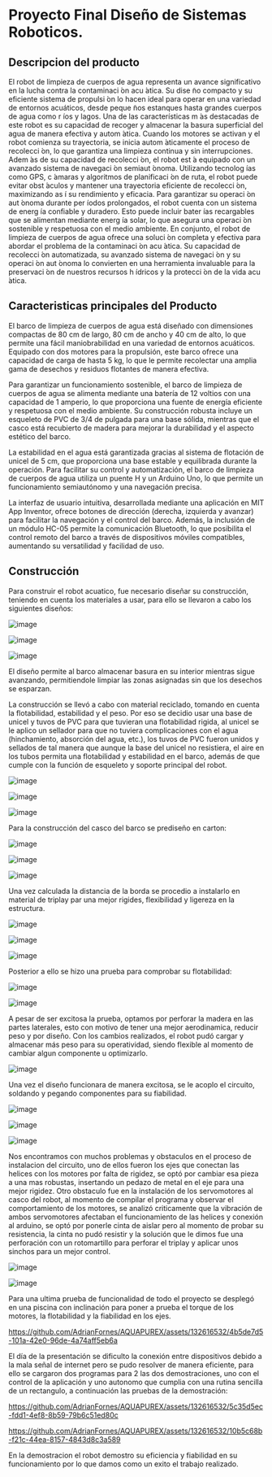 # Proyecto Final Diseño de Sistemas Roboticos.
## Descripcion del producto  
El robot de limpieza de cuerpos de agua representa un avance significativo en la lucha contra la contaminaci ́on acu ́atica. Su dise ̃no compacto y su eficiente sistema de propulsi ́on lo hacen ideal para operar en una variedad de entornos acuáticos, desde peque ̃nos estanques hasta grandes cuerpos de agua como r ́ıos y lagos.
Una de las características m ́as destacadas de este robot es su capacidad de recoger y almacenar la basura superficial del agua de manera efectiva y autom ́atica. Cuando los motores se activan y el robot comienza su trayectoria, se inicia autom ́aticamente el proceso de recolecci ́on, lo que garantiza una limpieza continua y sin interrupciones.
Adem ́as de su capacidad de recolecci ́on, el robot est ́a equipado con un avanzado sistema de navegaci ́on semiaut ́onoma. Utilizando tecnolog ́ıas como GPS, c ́amaras y algoritmos de planificaci ́on de ruta, el robot puede evitar obst ́aculos y mantener una trayectoria eficiente de recolecci ́on, maximizando as ́ı su rendimiento y eficacia.
Para garantizar su operaci ́on aut ́onoma durante per ́ıodos prolongados, el robot cuenta con un sistema de energ ́ıa confiable y duradero. Esto puede incluir bater ́ıas recargables que se alimentan mediante energ ́ıa solar, lo que asegura una operaci ́on sostenible y respetuosa con el medio ambiente.
En conjunto, el robot de limpieza de cuerpos de agua ofrece una soluci ́on completa y efectiva para abordar el problema de la contaminaci ́on acu ́atica. Su capacidad de recolecci ́on automatizada, su avanzado sistema de navegaci ́on y su operaci ́on aut ́onoma lo convierten en una herramienta invaluable para la preservaci ́on de nuestros recursos h ́ıdricos y la protecci ́on de la vida acu ́atica.

## Caracteristicas principales del Producto

El barco de limpieza de cuerpos de agua está diseñado con dimensiones compactas de 80 cm de largo, 80 cm de ancho y 40 cm de alto, lo que permite una fácil maniobrabilidad en una variedad de entornos acuáticos. Equipado con dos motores para la propulsión, este barco ofrece una capacidad de carga de hasta 5 kg, lo que le permite recolectar una amplia gama de desechos y residuos flotantes de manera efectiva.

Para garantizar un funcionamiento sostenible, el barco de limpieza de cuerpos de agua se alimenta mediante una batería de 12 voltios con una capacidad de 1 amperio, lo que proporciona una fuente de energía eficiente y respetuosa con el medio ambiente. Su construcción robusta incluye un esqueleto de PVC de 3/4 de pulgada para una base sólida, mientras que el casco está recubierto de madera para mejorar la durabilidad y el aspecto estético del barco.

La estabilidad en el agua está garantizada gracias al sistema de flotación de unicel de 5 cm, que proporciona una base estable y equilibrada durante la operación. Para facilitar su control y automatización, el barco de limpieza de cuerpos de agua utiliza un puente H y un Arduino Uno, lo que permite un funcionamiento semiautónomo y una navegación precisa.

La interfaz de usuario intuitiva, desarrollada mediante una aplicación en MIT App Inventor, ofrece botones de dirección (derecha, izquierda y avanzar) para facilitar la navegación y el control del barco. Además, la inclusión de un módulo HC-05 permite la comunicación Bluetooth, lo que posibilita el control remoto del barco a través de dispositivos móviles compatibles, aumentando su versatilidad y facilidad de uso.

## Construcción

Para construir el robot acuatico, fue necesario diseñar su construcción, teniendo en cuenta los materiales a usar, para ello se llevaron a cabo los siguientes diseños:

![image](https://github.com/AdrianFornes/AQUAPUREX/assets/132616532/b4a5e557-83b7-408a-bd3f-e9bd4dfdaceb)

![image](https://github.com/AdrianFornes/AQUAPUREX/assets/132616532/f20f9dc7-dfef-427f-a46c-58bfabfa9c43)

![image](https://github.com/AdrianFornes/AQUAPUREX/assets/132616532/f6d26380-40df-42fc-b08b-a5e8947227e1)

El diseño permite al barco almacenar basura en su interior mientras sigue avanzando, permitiendole limpiar las zonas asignadas sin que los desechos se esparzan.

La construcción se llevó a cabo con material reciclado, tomando en cuenta la flotabilidad, estabilidad y el peso. Por eso se decidio usar una base de unicel y tuvos de PVC para que tuvieran una flotabilidad rigida, al unicel se le aplico un sellador para que no tuviera complicaciones con el agua (hinchamiento, absorción del agua, etc.), los tuvos de PVC fueron unidos y sellados de tal manera que aunque la base del unicel no resistiera, el aire en los tubos permita una flotabilidad y estabilidad en el barco, además de que cumple con la función de esqueleto y soporte principal del robot.

![image](https://github.com/AdrianFornes/AQUAPUREX/assets/132616532/006fdb55-a5c7-4b87-84ad-e37933bc2e44)

![image](https://github.com/AdrianFornes/AQUAPUREX/assets/132616532/76407911-970a-49b3-ba7f-8b87ce07fa32)

![image](https://github.com/AdrianFornes/AQUAPUREX/assets/132616532/6808818c-103e-40f9-a1f3-b78049e6fc0c)


Para la construcción del casco del barco se prediseño en carton:

![image](https://github.com/AdrianFornes/AQUAPUREX/assets/132616532/6f704687-1245-427f-9f8d-f3e35f656f46)

![image](https://github.com/AdrianFornes/AQUAPUREX/assets/132616532/fd8d7d39-64d1-4a31-a703-b88babdb1dff)

![image](https://github.com/AdrianFornes/AQUAPUREX/assets/132616532/1a7b56ce-25bc-4ee3-bbb1-96d40d791532)

Una vez calculada la distancia de la borda se procedio a instalarlo en material de triplay par una mejor rigides, flexibilidad y ligereza en la estructura.

![image](https://github.com/AdrianFornes/AQUAPUREX/assets/132616532/0bc6360e-7153-416e-91fe-c21c1ee71f0c)

![image](https://github.com/AdrianFornes/AQUAPUREX/assets/132616532/fd38489b-ae81-424e-aa26-b5e12dcf840a)

![image](https://github.com/AdrianFornes/AQUAPUREX/assets/132616532/d7fba821-790f-4bdf-89a9-cdb24172ffd4)

Posterior a ello se hizo una prueba para comprobar su flotabilidad:

![image](https://github.com/AdrianFornes/AQUAPUREX/assets/132616532/9b475e21-e0bc-40ca-9dfe-31d0747e7f2d)

![image](https://github.com/AdrianFornes/AQUAPUREX/assets/132616532/b42f04dc-fa21-43c8-89b9-9d50d536b2a7)

A pesar de ser excitosa la prueba, optamos por perforar la madera en las partes laterales, esto con motivo de tener una mejor aerodinamica, reducir peso y por diseño. Con los cambios realizados, el robot pudó cargar y almacenar más peso para su operatividad, siendo flexible al momento de cambiar algun componente u optimizarlo.

![image](https://github.com/AdrianFornes/AQUAPUREX/assets/132616532/427ae148-310e-4809-998c-b9eac3e8aa2f)

Una vez el diseño funcionara de manera excitosa, se le acoplo el circuito, soldando y pegando componentes para su fiabilidad.

![image](https://github.com/AdrianFornes/AQUAPUREX/assets/132616532/d77e6c90-6751-438d-9387-dfbb3f67ea89)

![image](https://github.com/AdrianFornes/AQUAPUREX/assets/132616532/b1b0206e-8d4f-476d-9b92-41e7f4a3f0b6)

![image](https://github.com/AdrianFornes/AQUAPUREX/assets/132616532/ef55d12a-1f83-41e9-86a9-717679c59e69)

Nos encontramos con muchos problemas y obstaculos en el proceso de instalacion del circuito, uno de ellos fueron los ejes que conectan las helices con los motores por falta de rigidez, se optó por cambiar esa pieza a una mas robustas, insertando un pedazo de metal en el eje para una mejor rigidez. Otro obstaculo fue en la instalación de los servomotores al casco del robot, al momento de compilar el programa y observar el comportamiento de los motores, se analizó criticamente que la vibración de ambos servomotores afectaban el funcionamiento de las helices y conexión al arduino, se optó por ponerle cinta de aislar pero al momento de probar su resistencia, la cinta no pudó resistir y la solución que le dimos fue una perforación con un rotomartillo para perforar el triplay y aplicar unos sinchos para un mejor control.

![image](https://github.com/AdrianFornes/AQUAPUREX/assets/132616532/5b647268-4942-41b8-98e7-f304931b4d43)

![image](https://github.com/AdrianFornes/AQUAPUREX/assets/132616532/ab04f92c-59e4-4e04-9ba2-10b960a47025)

Para una ultima prueba de funcionalidad de todo el proyecto se desplegó en una piscina con inclinación para poner a prueba el torque de los motores, la flotabilidad y la fiabilidad en los ejes.

https://github.com/AdrianFornes/AQUAPUREX/assets/132616532/4b5de7d5-101a-42e0-96de-4a74aff5eb6a

El día de la presentación se dificulto la conexión entre dispositivos debido a la mala señal de internet pero se pudo resolver de manera eficiente, para ello se cargaron dos programas para 2 las dos demostraciones, uno con el control de la aplicación y uno autonomo que cumplia con una rutina sencilla de un rectangulo, a continuación las pruebas de la demostración:

https://github.com/AdrianFornes/AQUAPUREX/assets/132616532/5c35d5ec-fdd1-4ef8-8b59-79b6c51ed80c

https://github.com/AdrianFornes/AQUAPUREX/assets/132616532/10b5c68b-f21c-44ea-8157-4843d8c3a589

En la demostracion el robot demostro su eficiencia y fiabilidad en su funcionamiento por lo que damos como un exito el trabajo realizado.














